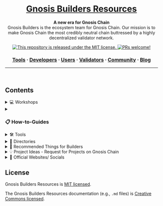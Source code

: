 <div>
  
<h1 align="center">
  <a href="https://github.com/Gnosis-Builders/Resources">
    Gnosis Builders Resources
  </a>
</h1>

<p align="center">
  <strong>A new era for Gnosis Chain</strong>
  <br>
  Gnosis Builders is the ecosystem team for Gnosis Chain. Our mission is to make Gnosis Chain the most credibly neutral chain buttressed by a highly decentralized validator network.
</p>

<p align="center">
 
<a href="https://github.com/Gnosis-Builders/Resources/blob/master/LICENSE">
    <img src="https://img.shields.io/badge/license-MIT-blue.svg" alt="This repository is released under the MIT license." />
  </a>
<a href="https://github.com/Gnosis-Builders/Resources/blob/master/CONTRIBUTING.md">
    <img src="https://img.shields.io/badge/PRs-welcome-brightgreen.svg" alt="PRs welcome!" />
  </a>
</p>

<h3 align="center">
  <a href="https://www.gnosis.builders/tools">Tools</a>
  <span> · </span>
  <a href="https://www.gnosis.builders/developers">Developers</a>
  <span> · </span>
  <a href="https://www.gnosis.builders/users">Users</a>
  <span> · </span>
  <a href="https://www.gnosis.builders/validators">Validators</a>
  <span> · </span>
  <a href="https://www.gnosis.builders/community">Community</a>
  <span> · </span>
  <a href="https://www.gnosis.builders/gnosis-builders-blog">Blog</a>
</h3>

</div>

---

<br />

## Contents

<details>
  <summary>
    💻 Workshops
  </summary>
<br />

Useful workshop materials

- [Web3 Beginner Workshop #1 - Deploy your First Contract on Gnosis Chain](https://github.com/Gnosis-Builders/gc-workshop)
- [Web3 Beginner Workshop #2 - Deploying a DAO on Gnosis Chain](https://github.com/Gnosis-Builders/gc-workshops/tree/main/DAO-Tutorial)
- [Web3 Beginner Workshop #3 - Introduction to Building on Gnosis Chain (Vietnamese)](https://youtu.be/91fF1fL574s)
- [Gnosis Chain Validator Workshop - How to run validators with Stereum](https://youtu.be/een_pYwCM8I)
- [Build on Gnosis Chain Workshop: Deploying Smart Contracts with Cookbook](https://youtu.be/pDzkWpclCnM)
</details>

<details>
  <summary>
    <h3>📋 How-to-Guides </h3>
  </summary>

<br />

Useful guides

- [Guide to Running a Gnosis Validator on DAppNode](https://github.com/Gnosis-Builders/Resources/tree/main/How-to-Guides/Validators/Guide-to-Running-a-Gnosis-Validator-on-DAppNode)
- [Guide to Running a Gnosis Validator on Stereum](https://github.com/Gnosis-Builders/Resources/tree/main/How-to-Guides/Validators/Guide-to-Running-a-Gnosis-Validator-on-Stereum)

</details>

<details>
  <summary>
    🛠 Tools
  </summary>
  
<br />

- [Buy xDAI](https://buyxdai.com/) - Buy xDAI on Gnosis Chain through a range of trusted methods with both crypto and fiat as funding sources
- [Buy GNO](https://buyxdai.com/gno) - Buy GNO on Gnosis Chain and Ethereum through a range of trusted methods with both crypto and fiat as funding sources
- [d14n.info](https://d14n.info/) - Measuring Decentralization for Gnosis Chain and Ethereum
- [Gnosis Chain Metrics Dashboard](https://www.gnosismetrics.com/) - Explore relevant analytics and metrics across the Gnosis Chain ecosystem
- [Gnosis Faucet](https://gnosisfaucet.com/) - This faucet is the official xDai faucet for Gnosis Chain. Access the faucet to get a small amount of xDAI that can get you started in building and deploying transactions on Gnosis Chain. You can claim 0.01 xDAI on Gnosis mainnet and 0.1 xDAI on Chiado testnet via the faucet
- [Validate Gnosis](https://www.validategnosis.com/) - Learn how to validate Gnosis! Validate Gnosis provides step-by-step setup guides that walk you through the process to help you get up and running smoothly
- [mGNO Validator Deposit](https://mgno.validategnosis.com/) - The mGNO Converter allows users to convert GNO into mGNO. This mGNO token can be staked on validator nodes

</details>

<details>
  <summary>
    🚀 Directories
  </summary>
  
<br />

- [Gnosis Chain DAO Directory](https://www.daosongnosis.com/) - Explore all of the amazing DAOs and DAO tools built on top of Gnosis Chain to help decentralized communities coordinate and collaborate.
- [Gnosis Chain DeFi Directory](https://www.gnosisdefi.com/) - Explore all of the amazing DeFi protocols and tools built on top of Gnosis Chain.
- [Gnosis Chain NFT and Gaming Directory](https://www.nftsongnosis.com/) - Explore all of the amazing NFT and Gaming projects and tools built on top of Gnosis Chain.
- [Gnosis Chain Wallet Finder](https://gnosiswallets.com/) - Select a wallet so you can start transacting on Gnosis Chain. There are many different wallets to choose from with lots of additional features. This page will help you find one that fits your needs based on the features you want.

</details>

<details>
  <summary>
    🎊 Recommended Things for Builders
  </summary>
  
<br />

- Developer Resources [https://docs.gnosischain.com/developers](https://docs.gnosischain.com/developers)
- Recommended RPC Server Address 
  * Mainnet: 
    * [https://rpc.gnosis.gateway.fm](https://rpc.gnosis.gateway.fm)
    * [https://rpc.gnosischain.com](https://rpc.gnosischain.com)
    * wss://rpc.gnosischain.com/wss
  * Chiado Testnet:
    * [https://rpc.chiado.gnosis.gateway.fm](https://rpc.chiado.gnosis.gateway.fm/)
    * [https://rpc.chiadochain.net](https://rpc.chiadochain.net/)
    * wss://rpc.chiadochain.net/wss
- Gnosis Chain Recommended Bootnodes [https://docs.gnosischain.com/about/networks/mainnet/#config-repo](https://docs.gnosischain.com/about/networks/mainnet/#config-repo)
- Gnosis Chain Gas Tracker [https://gnosisscan.io/gastracker](https://gnosisscan.io/gastracker)
- xDai Bridge [https://bridge.gnosischain.com/](https://bridge.gnosischain.com/)
- Connect Your Wallet
  * Gnosis Chain mainnet
    * RPC Endpoint: [https://rpc.gnosischain.com](https://rpc.gnosischain.com/)
    * Chain ID: 100
    * Currency Symbol: xDAI
    * Explorer: https://gnosisscan.io
    * Alternatively you can auto-config your wallet by visiting [https://chainlist.org/chain/100](https://chainlist.org/chain/100)
  * Chiado testnet
    * RPC Endpoint: [https://rpc.chiadochain.net](https://rpc.chiadochain.net)
    * Chain ID: 10200
    * Currency Symbol: xDAI
    * Explorer: https://blockscout.com/gnosis/chiado
    * Alternatively you can auto-config your wallet by visiting [https://chainlist.org/chain/10200](https://chainlist.org/chain/10200)
</details>

<details>
  <summary>
    💡 Project Ideas - Request for Projects on Gnosis Chain
  </summary>
  
<br />

**[1] Improving payroll with an EVM programmable bank account**

**Project Description:** This project provides an opportunity to brainstorm solutions to enhance the payroll process using an EVM programmable bank account. This topic lets you start the project by exploring various ideas that can help improve the payroll process. For example, creating a smart contract that validates each employee's working hours and calculates their salary accordingly or developing a smart contract that automatically deducts taxes, social security, and other necessary expenses from their income.

**Resources:**
  * [Superfluid Wave Project Ideas](https://superfluidhq.notion.site/Superfluid-Wave-Project-Ideas-7e8c792758004bd2ae452d1f9810cc58)
  
***

**[2] Build with POAP**

**Project Description:** POAP is a hub for Web3-native communities. At POAP, we can help bring your visionary Web3 project to life by identifying the most suitable user base and giving you exposure to expand your community. Plus, building with POAP can take your project to the next level by giving you access to new clients and opportunities to scale your business. Therefore, this topic allows you to propose your ideas to build on POAP.

**Resources:**
  * [Build with POAP](https://poap.xyz/builders)
  * [Introduction to POAP and API docs](https://documentation.poap.tech/docs)

***

**[3] Open source solutions supporting zkBridge**

**Project Description:** A new approach is put forth by zkBridge for building trustless, extensible, permissionless, universal, and efficient cross-chain bridges using ZKP. This topic allows you to submit your ideas for creating end-to-end zkBridge solutions across the Gnosis Chain as a public benefit and fostering an open ecosystem for creating a safe, effective, and all-encompassing foundation for multichain interoperability.

**Resources:**
  * [zkBridge track, Berkeley Center for Responsible Decentralized Intelligence](https://zk-hacking.org/tracks/zk_bridge_track/)

***

**[4] An EVM Header Oracle Aggregator**

**Project Description:** Hashi is an EVM Header Oracle Aggregator, designed to facilitate a principled approach to cross-chain bridge security. The primary insight is that the vast majority of bridge-related security incidents could have had a minimal impact if the systems relying on them had built in some redundancy. In other words, it's much more secure to require messages to be validated by multiple independent mechanisms, rather than by just one. This topic allows you to propose your ideas to build on top of an EVM Header Oracle Aggregator.

**Resources:**
  * [Hashi 橋  - An EVM Header Oracle Aggregator](https://github.com/gnosis/hashi)

***

**[5] Euro Ramp App - Create a Safe app powered by Monerium**

**Project Description:** The Euro Ramp app is a concept for a mobile application that would enable users to purchase, sell, and keep various currencies securely and easily using Monerium, a platform for decentralized payments built on the blockchain. The application would offer a safe and straightforward interface for instantly converting fiat money into digital assets. The Euro Ramp app would be a great tool for anyone interested in investing in Euros or other currencies in a Safe app.

**Resources:**
  * [Monerium](https://monerium.com/)
  * [Developers | Monerium](https://monerium.dev/)

***

**[6] Connecting Worlds with Li-Fi - Aggregate the best Euro price to Gnosis Chain**

**Project Description:** The concept of "Connecting Worlds with Li-Fi" refers to the potential use of Li-Fi technology to build a global network that connects people and devices across the world. Li-Fi is a quick and dependable technology that can send data between devices even when they are far apart, making it ideal for this kind of communication. The idea of aggregating the best Euro price to the Gnosis Chain in particular involves utilizing blockchain technology to make it possible to exchange Euros securely and decentralized at the best market prices across various nations or areas.

***

**[7] Proposing your own idea for contributing to the Gnosis Chain ecosystem**

**Project Description:** We are thrilled to have you here, and we are excited to hear about your ideas on how you can contribute to the Gnosis Chain ecosystem. We believe that open innovation is key to creating a vibrant and thriving community of builders and innovators, and we encourage everyone to propose their own ideas for improving the ecosystem. 

Whether you're a developer, a designer, a researcher, or simply someone who is passionate about blockchain technology, we want to hear from you. Our goal is to create a truly decentralized and community-driven ecosystem that is accessible to everyone, so no matter your background or experience level, your contributions are valued and appreciated.

So if you have an idea for improving the Gnosis Chain ecosystem, we encourage you to submit a proposal and join us on this exciting journey toward a more decentralized future. Thank you for considering contributing to our ecosystem!

***
      
</details>

<details>
  <summary>
    📝 Official Websites/ Socials
  </summary>

<br />

- [Gnosis Builders Blog](https://www.gnosis.builders/gnosis-builders-blog)
- [Gnosis Builders Community on Telegram](https://t.me/GnosisBuildersCommunity)
- [Gnosis Builders Twitter](https://twitter.com/gnosisbuilders)
- [Gnosis Builders Website](https://www.gnosis.builders/)
- [Gnosis Builders on Youtube](https://www.youtube.com/@gnosisbuilders)
- [Gnosis Chain Community on Telegram](https://t.me/gnosischain)
- [Gnosis Chain Discord](https://discord.gg/gnosischain)
- [Gnosis Chain Official Documentation](https://docs.gnosischain.com/)
- [Gnosis Chain Website](https://www.gnosis.io/)


</details>


## License

Gnosis Builders Resources is [MIT licensed](./LICENSE).

The Gnosis Builders Resources documentation (e.g., `.md` files) is [Creative Commons licensed](./LICENSE-docs).
